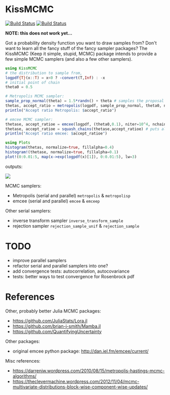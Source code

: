 # KissMCMC

[![Build Status](https://travis-ci.org/mauro3/KissMCMC.jl.svg?branch=master)](https://travis-ci.org/mauro3/KissMCMC.jl)
[![Build Status](https://ci.appveyor.com/api/projects/status/github/mauro3/KissMCMC.jl?branch=master&svg=true)](https://ci.appveyor.com/project/mauro3/kissmcmc-jl/branch/master)

**NOTE: this does not work yet...**

Got a probability density function you want to draw samples from?
Don't want to learn all the fancy stuff of the fancy sampler packages?
The KissMCMC (Keep it simple, stupid, MCMC) package intends to provide
a few simple MCMC samplers (and also a few other samplers).

```julia
using KissMCMC
# the distribution to sample from,
logpdf{T}(x::T) = x<0 ? -convert(T,Inf) : -x
# initial point of chain
theta0 = 0.5

# Metropolis MCMC sampler:
sample_prop_normal(theta) = 1.5*randn() + theta # samples the proposal (or jump) distribution
thetas, accept_ratio = metropolis(logpdf, sample_prop_normal, theta0, niter=10^5)
println("Accept ratio Metropolis: $accept_ratio")

# emcee MCMC sampler:
thetase, accept_ratioe = emcee(logpdf, (theta0,0.1), niter=10^4, nchains=10)
thetase, accept_ratioe = squash_chains(thetase,accept_ratioe) # puts all chains into one
println("Accept ratio emcee: $accept_ratioe")

using Plots
histogram(thetas, normalize=true, fillalpha=0.4)
histogram!(thetase, normalize=true, fillalpha=0.1)
plot!(0:0.01:5, map(x->exp(logpdf(x)[1]), 0:0.01:5), lw=3)
```
outputs:

![](https://cloud.githubusercontent.com/assets/4098145/16770344/dcb4a47a-484c-11e6-8f6e-0c2d223e9443.png)

MCMC samplers:

- Metropolis (serial and parallel) `metropolis` & `metropolisp`
- emcee (serial and parallel) `emcee` & `emceep`

Other serial samplers:

- inverse transform sampler `inverse_transform_sample`
- rejection sampler `rejection_sample_unif` & `rejection_sample`

# TODO

- improve parallel samplers
- refactor serial and parallel samplers into one?
- add convergence tests: autocorrelation, autocovariance
- tests: better ways to test convergence for Rosenbrock pdf

# References

Other, probably better Julia MCMC packages:

- https://github.com/JuliaStats/Lora.jl
- https://github.com/brian-j-smith/Mamba.jl
- https://github.com/QuantifyingUncertainty

Other packages:

- original emcee python package: http://dan.iel.fm/emcee/current/

Misc references:

- https://darrenjw.wordpress.com/2010/08/15/metropolis-hastings-mcmc-algorithms/
- https://theclevermachine.wordpress.com/2012/11/04/mcmc-multivariate-distributions-block-wise-component-wise-updates/
